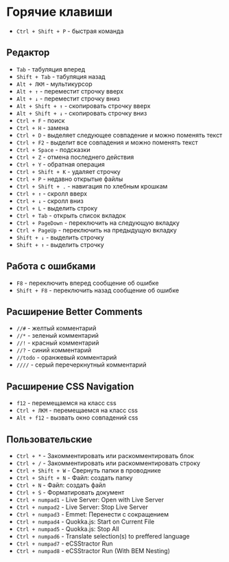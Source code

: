 # Горячие клавиши

- `Ctrl + Shift + P` - быстрая команда

## Редактор

- `Tab` - табуляция вперед
- `Shift + Tab` - табуляция назад
- `Alt + ЛКМ` - мультикурсор
- `Alt + ↑` - переместит строчку вверх
- `Alt + ↓` - переместит строчку вниз
- `Alt + Shift + ↑` - скопировать строчку вверх
- `Alt + Shift + ↓` - скопировать строчку вниз
- `Ctrl + F` - поиск
- `Ctrl + H` - замена
- `Ctrl + D` - выделяет следующее совпадение и можно поменять текст
- `Ctrl + F2` - выделит все совпадения и можно поменять текст
- `Ctrl + Space` - подсказки
- `Ctrl + Z` - отмена последнего действия
- `Ctrl + Y` - обратная операция
- `Ctrl + Shift + K` - удаляет строчку
- `Ctrl + P` - недавно открытые файлы
- `Ctrl + Shift + .` - навигация по хлебным крошкам
- `Ctrl + ↑` - скролл вверх
- `Ctrl + ↓` - скролл вниз
- `Ctrl + L` - выделить строку
- `Ctrl + Tab` - открыть список вкладок
- `Ctrl + PageDown` - переключить на следующую вкладку
- `Ctrl + PageUp` - переключить на предыдущую вкладку
- `Shift + ↓` - выделить строчку
- `Shift + ↑` - выделить строчку

## Работа с ошибками

- `F8` - переключить вперед сообщение об ошибке
- `Shift + F8` - переключить назад сообщение об ошибке

## Расширение Better Comments

- `//#` - желтый комментарий
- `//*` - зеленый комментарий
- `//!` - красный комментарий
- `//?` - синий комментарий
- `//todo` - оранжевый комментарий
- `////` - серый перечеркнутный комментарий

## Расширение CSS Navigation

- `f12` - перемещаемся на класс css
- `Ctrl + ЛКМ` - перемещаемся на класс css
- `Alt + f12` - вызвать окно совпадений css

## Пользовательские

- `Ctrl + *` - Закомментировать или раскомментировать блок
- `Ctrl + /` - Закомментировать или раскомментировать строку
- `Ctrl + Shift + W` - Свернуть папки в проводнике
- `Ctrl + Shift + N` - Файл: создать папку
- `Ctrl + N` - Файл: создать файл
- `Ctrl + S` - Форматировать документ
- `Ctrl + numpad1` - Live Server: Open with Live Server
- `Ctrl + numpad2` - Live Server: Stop Live Server
- `Ctrl + numpad3` - Emmet: Перенести с сокращением
- `Ctrl + numpad4` - Quokka.js: Start on Current File
- `Ctrl + numpad5` - Quokka.js: Stop All
- `Ctrl + numpad6` - Translate selection(s) to preffered language
- `Ctrl + numpad7` - eCSStractor Run
- `Ctrl + numpad8` - eCSStractor Run (With BEM Nesting)
